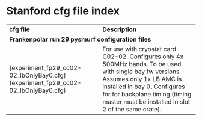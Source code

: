 # Stanford cfg file index

<table>
  <tr>
    <td><b>cfg file</b></td>
    <td><b>Description</b></td>
  </tr>
  <tr>
    <td colspan="2"><b>Frankenpolar run 29 pysmurf configuration files</b></td>
  </tr>
  <tr>
    <td>[experiment_fp29_cc02-02_lbOnlyBay0.cfg](experiment_fp29_cc02-02_lbOnlyBay0.cfg)</td>
    <td>For use with cryostat card C02-02.  Configures only 4x
    500MHz bands.  To be used with single bay fw versions.  Assumes
    only 1x LB AMC is installed in bay 0.  Configures for for
    backplane timing (timing master must be installed in slot 2 of the
    same crate).</td>
  </tr>  
</table>

<!--
| cfg file                                                                                   |                                             |
| ------------------------------------------------------------------------------------------ | ------------------------------------------------------ |
|  |
| 
| |
| [experiment_fp29_cc02-02_hbOnlyBay0.cfg](experiment_fp29_cc02-02_hbOnlyBay0.cfg)
| For use with cryostat card C02-02.  Configures only 4x 500MHz bands.  To be used with single bay fw versions.  Assumes only 1x HB AMC is installed in bay 0.  Configures for for backplane timing (timing master must be installed in slot 2 of the same crate). |
| [experiment_fp29_cc02-02_fullBand.cfg](experiment_fp29_cc02-02_fullBand.cfg)
| For use with cryostat card C02-02.  Configures all eight 500MHz bands.  Configures for external (front-panel) 122.88 MHz reference. |
| [experiment_fp30_srv03_rfsoc.cfg](experiment_fp30_srv03_rfsoc.cfg)
|       |
| [experiment_fp30_cc02-03_lbOnlyBay0.cfg](experiment_fp30_cc02-03_lbOnlyBay0.cfg)
|       |
-->

<!--
| []()
|       |
-->






